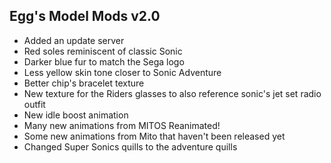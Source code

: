 ## Egg's Model Mods v2.0
- Added an update server
- Red soles reminiscent of classic Sonic
- Darker blue fur to match the Sega logo
- Less yellow skin tone closer to Sonic Adventure
- Better chip's bracelet texture
- New texture for the Riders glasses to also reference sonic's jet set radio outfit
- New idle boost animation
- Many new animations from MITOS Reanimated! 
- Some new animations from Mito that haven't been released yet
- Changed Super Sonics quills to the adventure quills

